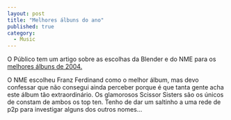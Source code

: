 ```yaml
---
layout: post
title: "Melhores álbuns do ano"
published: true
category:
  - Music
---
```

<p>O Público tem um artigo sobre as escolhas da Blender e do NME para os <a href="http://ultimahora.publico.pt/shownews.asp?id=1211055" title="melhores álbuns de 2004">melhores álbuns de 2004.</a></p>

<p>O NME escolheu Franz Ferdinand como o melhor álbum, mas devo confessar que não consegui ainda perceber porque é que tanta gente acha este álbum tão extraordinário. Os glamorosos Scissor Sisters são os únicos de constam de ambos os top ten. Tenho de dar um saltinho a uma rede de p2p para investigar alguns dos outros nomes...</p>

